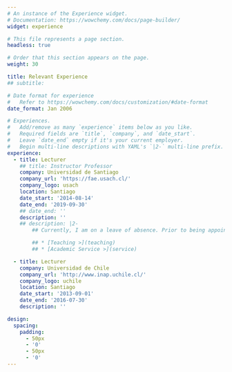 ```yaml
---
# An instance of the Experience widget.
# Documentation: https://wowchemy.com/docs/page-builder/
widget: experience

# This file represents a page section.
headless: true

# Order that this section appears on the page.
weight: 30

title: Relevant Experience
## subtitle:

# Date format for experience
#   Refer to https://wowchemy.com/docs/customization/#date-format
date_format: Jan 2006

# Experiences.
#   Add/remove as many `experience` items below as you like.
#   Required fields are `title`, `company`, and `date_start`.
#   Leave `date_end` empty if it's your current employer.
#   Begin multi-line descriptions with YAML's `|2-` multi-line prefix.
experience:
  - title: Lecturer
    ## title: Instructor Professor
    company: Universidad de Santiago
    company_url: 'https://fae.usach.cl/'
    company_logo: usach
    location: Santiago
    date_start: '2014-08-14'
    date_end: '2019-09-30'
    ## date_end: ''
    description: ''
    ## description: |2-
        ## Currently, I am on a leave of absence. Prior to being appointed as an Instructor, I worked as an Adjunct Professor between 2014 and 2018.

        ## * [Teaching >](teaching)
        ## * [Academic Service >](service)

  - title: Lecturer
    company: Universidad de Chile
    company_url: 'http://www.inap.uchile.cl/'
    company_logo: uchile
    location: Santiago
    date_start: '2013-09-01'
    date_end: '2016-07-30'
    description: ''

design:
  spacing:
    padding:
      - 50px
      - '0'
      - 50px
      - '0'
---
```

